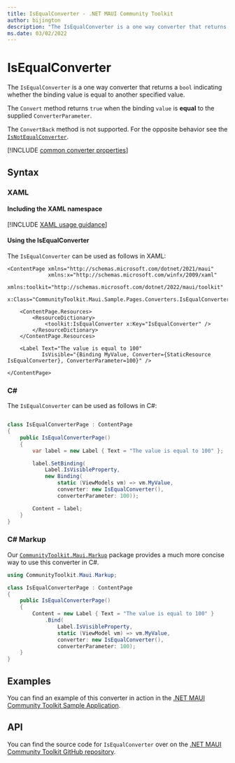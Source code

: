 ```yaml
---
title: IsEqualConverter - .NET MAUI Community Toolkit
author: bijington
description: "The IsEqualConverter is a one way converter that returns a bool indicating whether the binding value is equal to another specified value."
ms.date: 03/02/2022
---
```


# IsEqualConverter

The `IsEqualConverter` is a one way converter that returns a `bool` indicating whether the binding value is equal to another specified value.

The `Convert` method returns `true` when the binding `value` is **equal** to the supplied `ConverterParameter`.

The `ConvertBack` method is not supported. For the opposite behavior see the [`IsNotEqualConverter`](is-not-equal-converter.md).

[!INCLUDE [common converter properties](../includes/communitytoolkit-converter.md)]

## Syntax

### XAML

#### Including the XAML namespace

[!INCLUDE [XAML usage guidance](../includes/xaml-usage.md)]

#### Using the IsEqualConverter

The `IsEqualConverter` can be used as follows in XAML:

```xaml
<ContentPage xmlns="http://schemas.microsoft.com/dotnet/2021/maui"
             xmlns:x="http://schemas.microsoft.com/winfx/2009/xaml"
             xmlns:toolkit="http://schemas.microsoft.com/dotnet/2022/maui/toolkit"
             x:Class="CommunityToolkit.Maui.Sample.Pages.Converters.IsEqualConverterPage">

    <ContentPage.Resources>
        <ResourceDictionary>
            <toolkit:IsEqualConverter x:Key="IsEqualConverter" />
        </ResourceDictionary>
    </ContentPage.Resources>

    <Label Text="The value is equal to 100"
           IsVisible="{Binding MyValue, Converter={StaticResource IsEqualConverter}, ConverterParameter=100}" />

</ContentPage>
```

### C#

The `IsEqualConverter` can be used as follows in C#:

```csharp

class IsEqualConverterPage : ContentPage
{
    public IsEqualConverterPage()
    {
        var label = new Label { Text = "The value is equal to 100" };

        label.SetBinding(
            Label.IsVisibleProperty,
            new Binding(
                static (ViewModels vm) => vm.MyValue,
                converter: new IsEqualConverter(),
                converterParameter: 100));

        Content = label;
    }
}
```

### C# Markup

Our [`CommunityToolkit.Maui.Markup`](../markup/markup.md) package provides a much more concise way to use this converter in C#.

```csharp
using CommunityToolkit.Maui.Markup;

class IsEqualConverterPage : ContentPage
{
    public IsEqualConverterPage()
    {
        Content = new Label { Text = "The value is equal to 100" }
            .Bind(
                Label.IsVisibleProperty,
                static (ViewModel vm) => vm.MyValue,
                converter: new IsEqualConverter(),
                converterParameter: 100);
    }
}
```

## Examples

You can find an example of this converter in action in the [.NET MAUI Community Toolkit Sample Application](https://github.com/CommunityToolkit/Maui/blob/main/samples/CommunityToolkit.Maui.Sample/Pages/Converters/IsEqualConverterPage.xaml).

## API

You can find the source code for `IsEqualConverter` over on the [.NET MAUI Community Toolkit GitHub repository](https://github.com/CommunityToolkit/Maui/blob/main/src/CommunityToolkit.Maui/Converters/IsEqualConverter.shared.cs).
